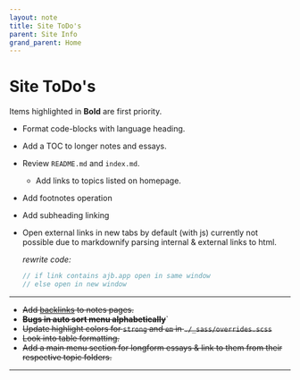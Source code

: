 ```yaml
---
layout: note
title: Site ToDo's
parent: Site Info
grand_parent: Home
---
```


# Site ToDo's

Items highlighted in **Bold** are first priority.

- Format code-blocks with language heading.
- Add a TOC to longer notes and essays.
- Review `README.md` and `index.md`.
  - Add links to topics listed on homepage.
- Add footnotes operation
- Add subheading linking
- Open external links in new tabs by default (with js) currently not possible due to markdownify parsing internal & external links to html.

  _rewrite code:_

  ```js
  // if link contains ajb.app open in same window
  // else open in new window
  ```

---

- ~~Add [backlinks](https://github.com/andymatuschak/note-link-janitor) to notes pages.~~
- ~~**Bugs in auto sort menu alphabetically**~~`
- ~~Update highlight colors for `strong` and `em` in `./_sass/overrides.scss`~~
- ~~Look into table formatting.~~
- ~~Add a main menu section for longform essays & link to them from their respective topic folders.~~

---
